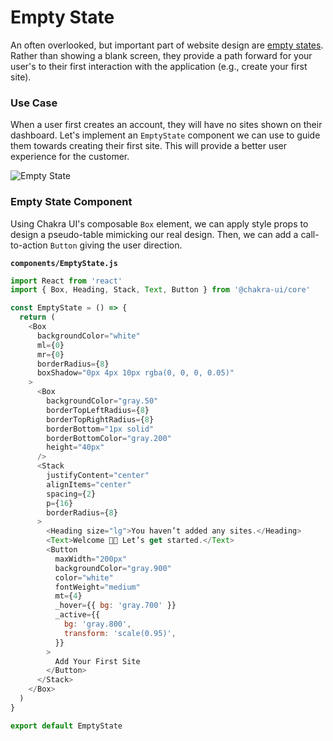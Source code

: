 # Empty State

An often overlooked, but important part of website design are [empty states](https://material.io/design/communication/empty-states.html#content).
Rather than showing a blank screen, they provide a path forward for your user's to their first interaction with the application (e.g., create your first site).

### Use Case

When a user first creates an account, they will have no sites shown on their dashboard. Let's implement an `EmptyState` component we can use to guide them towards creating their first site. This will provide a better user experience for the customer.

![Empty State](/empty-state.png)

### Empty State Component

Using Chakra UI's composable `Box` element, we can apply style props to design a pseudo-table mimicking our real design. Then, we can add a call-to-action `Button` giving the user direction.

**`components/EmptyState.js`**

```js
import React from 'react'
import { Box, Heading, Stack, Text, Button } from '@chakra-ui/core'

const EmptyState = () => {
  return (
    <Box
      backgroundColor="white"
      ml={0}
      mr={0}
      borderRadius={8}
      boxShadow="0px 4px 10px rgba(0, 0, 0, 0.05)"
    >
      <Box
        backgroundColor="gray.50"
        borderTopLeftRadius={8}
        borderTopRightRadius={8}
        borderBottom="1px solid"
        borderBottomColor="gray.200"
        height="40px"
      />
      <Stack
        justifyContent="center"
        alignItems="center"
        spacing={2}
        p={16}
        borderRadius={8}
      >
        <Heading size="lg">You haven’t added any sites.</Heading>
        <Text>Welcome 👋🏼 Let’s get started.</Text>
        <Button
          maxWidth="200px"
          backgroundColor="gray.900"
          color="white"
          fontWeight="medium"
          mt={4}
          _hover={{ bg: 'gray.700' }}
          _active={{
            bg: 'gray.800',
            transform: 'scale(0.95)',
          }}
        >
          Add Your First Site
        </Button>
      </Stack>
    </Box>
  )
}

export default EmptyState
```
